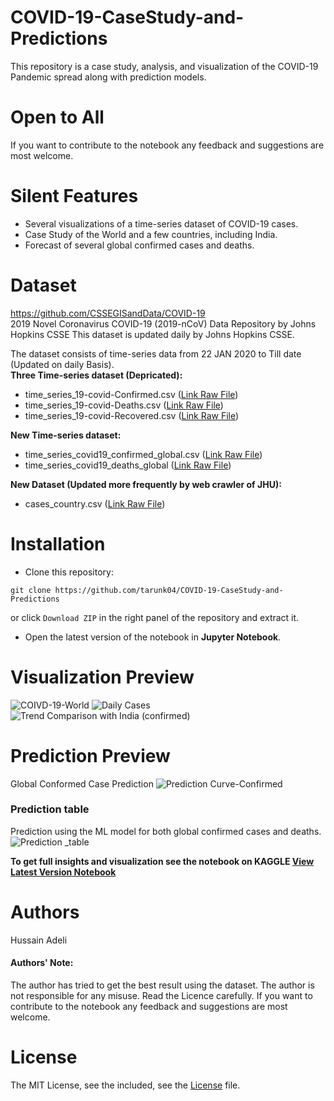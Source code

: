# COVID-19-CaseStudy-and-Predictions 
This repository is a case study, analysis, and visualization of the COVID-19 Pandemic spread along with prediction models.
# Open to All
If you want to contribute to the notebook any feedback and suggestions are most welcome. 
 


Silent Features 
================
* Several visualizations of a time-series dataset of COVID-19 cases.   
* Case Study of the World and a few countries, including India. 
* Forecast of several global confirmed cases and deaths.

Dataset
======
https://github.com/CSSEGISandData/COVID-19
<br>
2019 Novel Coronavirus COVID-19 (2019-nCoV) Data Repository by Johns Hopkins CSSE
This dataset is updated daily by Johns Hopkins CSSE.

The dataset consists of time-series data from 22 JAN 2020 to Till date (Updated on daily Basis).<br>
**Three Time-series dataset (Depricated):**
* time_series_19-covid-Confirmed.csv ([Link Raw File](https://raw.githubusercontent.com/CSSEGISandData/COVID-19/master/csse_covid_19_data/csse_covid_19_time_series/time_series_19-covid-Confirmed.csv))
* time_series_19-covid-Deaths.csv ([Link Raw File](https://raw.githubusercontent.com/CSSEGISandData/COVID-19/master/csse_covid_19_data/csse_covid_19_time_series/time_series_19-covid-Deaths.csv))
* time_series_19-covid-Recovered.csv ([Link Raw File](https://raw.githubusercontent.com/CSSEGISandData/COVID-19/master/csse_covid_19_data/csse_covid_19_time_series/time_series_19-covid-Recovered.csv))

**New Time-series dataset:**
* time_series_covid19_confirmed_global.csv ([Link Raw File](https://raw.githubusercontent.com/CSSEGISandData/COVID-19/master/csse_covid_19_data/csse_covid_19_time_series/time_series_covid19_confirmed_global.csv))
* time_series_covid19_deaths_global ([Link Raw File](https://raw.githubusercontent.com/CSSEGISandData/COVID-19/master/csse_covid_19_data/csse_covid_19_time_series/time_series_covid19_deaths_global.csv))

**New Dataset (Updated more frequently by web crawler of JHU):**
* cases_country.csv ([Link Raw File]("https://raw.githubusercontent.com/CSSEGISandData/COVID-19/web-data/data/cases_country.csv"))

Installation
================
* Clone this repository:  
```console
git clone https://github.com/tarunk04/COVID-19-CaseStudy-and-Predictions
```
or click `Download ZIP` in the right panel of the repository and extract it.
* Open the latest version of the notebook in **Jupyter Notebook**.


Visualization Preview
================

![COIVD-19-World](https://github.com/tarunk04/COVID-19-CaseStudy-and-Predictions/blob/master/v61/output/COIVD-19-World.png)
![Daily Cases](https://github.com/tarunk04/COVID-19-CaseStudy-and-Predictions/blob/master/v61/output/daily%20confirmed%20cases%20global.png)
![Trend Comparison with India (confirmed)](https://github.com/tarunk04/COVID-19-CaseStudy-and-Predictions/blob/master/v61/output/Trend%20Comparison%20with%20India%20(confirmed).png)

Prediction Preview
================
Global Conformed Case Prediction
![Prediction Curve-Confirmed](https://github.com/tarunk04/COVID-19-CaseStudy-and-Predictions/blob/master/v61/output/Prediction%20Curve-Confirmed.png)

### Prediction table
Prediction using the ML model for both global confirmed cases and deaths.<br>
![Prediction _table](https://github.com/tarunk04/COVID-19-CaseStudy-and-Predictions/blob/master/v61/2020-04-15%2003_10_17-COVID-19%20Case%20Study%20-%20Analysis%2C%20Viz%20%26%20Comparisons%20_%20Kaggle.png)

<b>To get full insights and visualization see the notebook on KAGGLE [View Latest Version Notebook](https://www.kaggle.com/tarunkr/covid-19-case-study-analysis-viz-comparisons) </b>


# Authors
Hussain Adeli

#### Authors' Note:<br>
The author has tried to get the best result using the dataset. The author is not responsible for any misuse. Read the Licence carefully.
If you want to contribute to the notebook any feedback and suggestions are most welcome.

# License
The MIT License, see the included, see the [License](https://github.com/tarunk04/COVID-19-CaseStudy-and-Predictions/blob/master/LICENSE) file.
